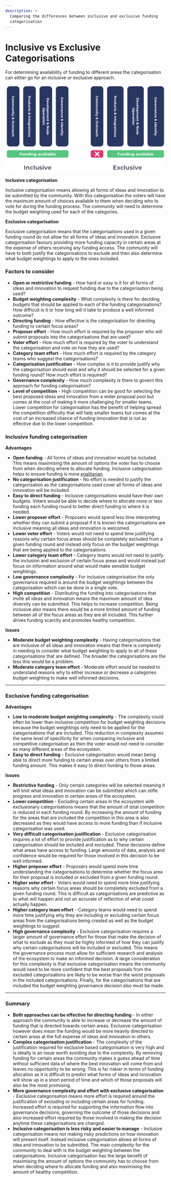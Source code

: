 ```yaml
---
description: >-
  Comparing the differences between inclusive and exclusive funding
  categorisation
---
```


# Inclusive vs Exclusive Categorisations

For determining availability of funding to different areas the categorisation can either go for an inclusive or exclusive approach.

![](../.gitbook/assets/inclusive-vs-exclusive.png)

**Inclusive categorisation**

Inclusive categorisation means allowing all forms of ideas and innovation to be submitted by the community. With this categorisation the voters will have the maximum amount of choices available to them when deciding who to vote for during the funding process. The community will need to determine the budget weighting used for each of the categories.



**Exclusive categorisation**

Exclusive categorisation means that the categorisations used in a given funding round do not allow for all forms of ideas and innovation. Exclusive categorisation favours providing more funding capacity in certain areas at the expense of others receiving any funding access. The community will have to both justify the categorisations to exclude and then also determine what budget weightings to apply to the ones included.



### **Factors to consider**

* **Open or restrictive funding** - How hard or easy is it for all forms of ideas and innovation to request funding due to the categorisation being used?
* **Budget weighting complexity** - What complexity is there for deciding budgets that should be applied to each of the funding categorisations? How difficult is it or how long will it take to produce a well informed outcome?
* **Directing funding** - How effective is the categorisation for directing funding to certain focus areas?
* **Proposer effort** - How much effort is required by the proposer who will submit proposals into the categorisations that are used?
* **Voter effort** - How much effort is required by the voter to understand the categorisation and vote on how they are used?
* **Category team effort** - How much effort is required by the category teams who suggest the categorisations?
* **Categorisation justification** - How complex is it to provide justify why the categorisation should exist and why it should be selected for a given funding round? How much effort is required?
* **Governance complexity** - How much complexity is there to govern this approach for funding categorisation?
* **Level of competition** - High competition can be good for selecting the best proposed ideas and innovation from a wider proposal pool but comes at the cost of making it more challenging for smaller teams. Lower competition for categorisation has the benefit of helping spread the competition difficulty that will help smaller teams but comes at the cost of an increased chance of funding innovation that is not as effective due to the lower competition.



### **Inclusive funding categorisation**

**Advantages**

* **Open funding** - All forms of ideas and innovation would be included. This means maximising the amount of options the voter has to choose from when deciding where to allocate funding. Inclusive categorisation helps to ensure funding is more [egalitarian](../categorisation-analysis/egalitarian-funding-categorisation.md).
* **No categorisation justification** - No effort is needed to justify the categorisation as the categorisations used cover all forms of ideas and innovation will be included.
* **Easy to direct funding** - Inclusive categorisations would have their own budgets. Voters would be able to decide where to allocate more or less funding each funding round to better direct funding to where it is needed.
* **Lower proposer effort** - Proposers would spend less time interpreting whether they can submit a proposal if it is known the categorisations are inclusive meaning all ideas and innovation is welcomed.
* **Lower voter effort** - Voters would not need to spend time justifying reasons why certain focus areas should be completely excluded from a given funding round and instead only focus on the budget weightings that are being applied to the categorisations.
* **Lower category team effort** - Category teams would not need to justify the inclusion and exclusion of certain focus areas and would instead just focus on information around what would make sensible budget weightings.
* **Low governance complexity** - For inclusive categorisation the only governance required is around the budget weightings between the categorisation which can be done in a single vote.
* **High competition** - Distributing the funding into categorisations that invite all ideas and innovation means the maximum amount of idea diversity can be submitted. This helps to increase competition. Being inclusive also means there would be a more limited amount of funding between all of the focus areas as they are all included. This further drives funding scarcity and promotes healthy competition.

**Issues**

* **Moderate budget weighting complexity** - Having categorisations that are inclusive of all ideas and innovation means that there is complexity in needing to consider what budget weighting to apply to all of these categorisations that are defined. The broader the categorisations are the less this would be a problem.
* **Moderate category team effort** - Moderate effort would be needed to understand reasons why to either increase or decrease a categories budget weighting to make well informed decisions.

****

### **Exclusive funding categorisation**

**Advantages**

* **Low to moderate budget weighting complexity** - The complexity could often be lower than inclusive competition for budget weighting decisions because the budget weightings only need to be applied for the categorisations that are included. This reduction in complexity assumes the same level of specificity for when comparing inclusive and competitive categorisation as then the voter would not need to consider as many different areas of the ecosystem.
* **Easy to direct funding** - Exclusive categorisation would mean being able to direct more funding to certain areas over others from a limited funding amount. This makes it easy to direct funding to those areas.&#x20;

**Issues**

* **Restrictive funding** - Only certain categories will be selected meaning it will limit what ideas and innovation can be submitted which can stifle progress and innovation in certain areas of the ecosystem.
* **Lower competition** - Excluding certain areas in the ecosystem with exclusionary categorisations means that the amount of total competition is reduced in each funding round. By increasing the amount of funding for the areas that are included the competition in this area is also decreased as they would have access to more funding than if inclusive categorisation was used.
* **Very difficult categorisation justification** - Exclusive categorisation requires a lot of effort to provide justification as to why certain categorisation should be included and excluded. These decisions define what areas have access to funding. Large amounts of data, analysis and confidence would be required for those involved in this decision to be well informed.
* **Higher proposer effort** - Proposers would spend more time understanding the categorisations to determine whether the focus area for their proposal is included or excluded from a given funding round.
* **Higher voter effort** - Voters would need to spend more time justifying reasons why certain focus areas should be completely excluded from a given funding round. This is difficult as categorisations are predictive as to what will happen and not an accurate of reflection of what could actually happen.
* **Higher category team effort** - Category teams would need to spend more time justifying why they are including or excluding certain focus areas from the categorisations being created as well as the budget weightings to suggest.
* **High governance complexity** - Exclusive categorisation requires a larger amount of governance effort for those that make the decision of what to exclude as they must be highly informed of how they can justify why certain categorisations will be included or excluded. This means the governance process must allow for sufficient research and analysis of the ecosystem to make an informed decision. A large consideration for this complexity is that exclusive categorisation means the community would need to be more confident that the best proposals from the excluded categorisations are likely to be worse than the worst proposals in the included categorisations. Finally, for the categorisations that are included the budget weighting governance decision also must be made.

****

### **Summary**

* **Both approaches can be effective for directing funding** - In either approach the community is able to increase or decrease the amount of funding that is directed towards certain areas. Exclusive categorisation however does mean the funding would be more heavily directed to certain areas at the full expense of ideas and innovation in others.
* **Complex categorisation justification** - The complexity of the justification required for exclusive based categorisation is very high and is ideally is an issue worth avoiding due to the complexity. By removing funding for certain areas the community makes a guess ahead of time without sufficient data of where the best innovation will come from and leaves no opportunity to be wrong. This is far riskier in terms of funding allocation as it is difficult to predict what forms of ideas and innovation will show up in a short period of time and which of those proposals will also be the most promising.
* **More governance complexity and effort with exclusive categorisation** - Exclusive categorisation means more effort is required around the justification of excluding or including certain areas for funding. Increased effort is required for supporting the information flow into governance decisions, governing the outcome of those decisions and also increased effort required by those involved in making the decision anytime these categorisations are changed.
* **Inclusive categorisation is less risky and easier to manage** - Inclusive categorisation means not making risky predictions on how innovation will present itself. Instead inclusive categorisation allows all forms of idea and innovation to be submitted. The main complexity for the community to deal with is the budget weighting between the categorisations. Inclusive categorisation has the large benefit of maximising the amount of options the community has to choose from when deciding where to allocate funding and also maximising the amount of healthy competition.
